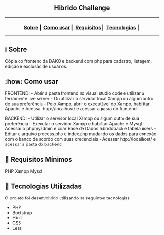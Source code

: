 <h2 align="center">Hibrido Challenge</h2>

___




<h3 align="center">
  <a href="#information_source-sobre">Sobre</a>&nbsp;|&nbsp;
  <a href="#how-to">Como usar</a>&nbsp;|&nbsp;
  <a href="#seedling-requisitos-mínimos">Requisitos</a>&nbsp;|&nbsp;
  <a href="#rocket-tecnologias-utilizadas">Tecnologias</a>&nbsp;|&nbsp;
</h3>

___


## :information_source: Sobre

Cópia do frontend da DAKO e backend com php para cadastro, listagem, edição e exclusão de usuários.

## :how: Como usar

FRONTEND:
    - Abrir a pasta frontend no visual studio code e utilizar a ferramente live server
    - Ou utilizar o servidor local Xampp ou algum outro de sua preferência
    - Pelo Xampp, abrir o executável do Xampp, habilitar Apache e Acessar http://localhost/ e acessar a pasta do frontend

BACKEND:
    - Utilizar o servidor local Xampp ou algum outro de sua preferência
    - Executar o servidor Xampp e habilitar Apache e Mysql
    - Acessar o phpmyadmin e criar Base de Dados hibridoback e tabela users
    - Editar o arquivo process.php e index.php mudando os dados para conexão com o banco de acordo com suas credenciais
    - Acessar http://localhost/ e acessar a pasta do backend

## :seedling: Requisitos Mínimos

PHP
Xampp
Mysql

## :rocket: Tecnologias Utilizadas 

O projeto foi desenvolvido utilizando as seguintes tecnologias

- PHP
- Bootstrap
- Html
- CSS
- Less

